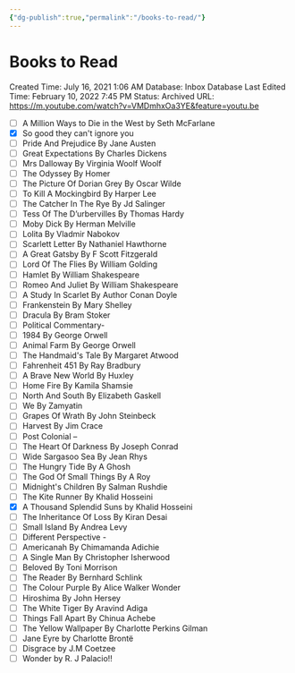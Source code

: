 ```yaml
---
{"dg-publish":true,"permalink":"/books-to-read/"}
---
```


# Books to Read

Created Time: July 16, 2021 1:06 AM
Database: Inbox Database
Last Edited Time: February 10, 2022 7:45 PM
Status: Archived
URL: https://m.youtube.com/watch?v=VMDmhxOa3YE&feature=youtu.be

- [ ]  A Million Ways to Die in the West by Seth McFarlane
- [x]  So good they can't ignore you
- [ ]  Pride And Prejudice By Jane Austen
- [ ]  Great Expectations By  Charles Dickens
- [ ]  Mrs Dalloway By Virginia Woolf Woolf
- [ ]  The Odyssey By Homer
- [ ]  The Picture Of Dorian Grey By Oscar Wilde
- [ ]  To Kill A Mockingbird By Harper Lee
- [ ]  The Catcher In The Rye By Jd Salinger
- [ ]  Tess Of The D’urbervilles By Thomas Hardy
- [ ]  Moby Dick By Herman Melville
- [ ]  Lolita By Vladmir Nabokov
- [ ]  Scarlett Letter By Nathaniel Hawthorne
- [ ]  A Great Gatsby By F Scott Fitzgerald
- [ ]  Lord Of The Flies By William Golding
- [ ]  Hamlet By William Shakespeare
- [ ]  Romeo And Juliet By William Shakespeare
- [ ]  A Study In Scarlet By Author Conan Doyle
- [ ]  Frankenstein By Mary Shelley
- [ ]  Dracula By Bram Stoker
- [ ]  Political Commentary-
- [ ]  1984 By George Orwell
- [ ]  Animal Farm By George Orwell
- [ ]  The Handmaid's Tale By Margaret Atwood
- [ ]  Fahrenheit 451 By Ray Bradbury
- [ ]  A Brave New World By Huxley
- [ ]  Home Fire By Kamila Shamsie
- [ ]  North And South By Elizabeth Gaskell
- [ ]  We By Zamyatin
- [ ]  Grapes Of Wrath By John Steinbeck
- [ ]  Harvest By Jim Crace
- [ ]  Post Colonial –
- [ ]  The Heart Of Darkness By Joseph Conrad
- [ ]  Wide Sargasoo Sea By Jean Rhys
- [ ]  The Hungry Tide By A Ghosh
- [ ]  The God Of Small Things By A Roy
- [ ]  Midnight's Children By Salman Rushdie
- [ ]  The Kite Runner By Khalid Hosseini
- [x]  A Thousand Splendid Suns by Khalid Hosseini
- [ ]  The Inheritance Of Loss By Kiran Desai
- [ ]  Small Island By Andrea Levy
- [ ]  Different Perspective -
- [ ]  Americanah By Chimamanda Adichie
- [ ]  A Single Man By Christopher Isherwood
- [ ]  Beloved By Toni Morrison
- [ ]  The Reader By Bernhard Schlink
- [ ]  The Colour Purple By Alice Walker Wonder
- [ ]  Hiroshima By John Hersey
- [ ]  The White Tiger By Aravind Adiga
- [ ]  Things Fall Apart By Chinua Achebe
- [ ]  The Yellow Wallpaper By Charlotte Perkins Gilman
- [ ]  Jane Eyre by Charlotte Brontë
- [ ]  Disgrace by J.M Coetzee
- [ ]  Wonder by R. J Palacio!!